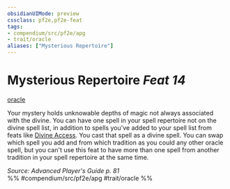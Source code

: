 ```yaml
---
obsidianUIMode: preview
cssclass: pf2e,pf2e-feat
tags:
- compendium/src/pf2e/apg
- trait/oracle
aliases: ["Mysterious Repertoire"]
---
```

# Mysterious Repertoire  *Feat 14*  
[oracle](rules/traits/oracle-apg.md)  


Your mystery holds unknowable depths of magic not always associated with the divine. You can have one spell in your spell repertoire not on the divine spell list, in addition to spells you've added to your spell list from feats like [Divine Access](compendium/feats/divine-access-apg.md). You cast that spell as a divine spell. You can swap which spell you add and from which tradition as you could any other oracle spell, but you can't use this feat to have more than one spell from another tradition in your spell repertoire at the same time.

*Source: Advanced Player's Guide p. 81*  
%% #compendium/src/pf2e/apg #trait/oracle %%
